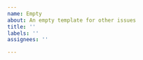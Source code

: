 ```yaml
---
name: Empty
about: An empty template for other issues
title: ''
labels: ''
assignees: ''

---
```



